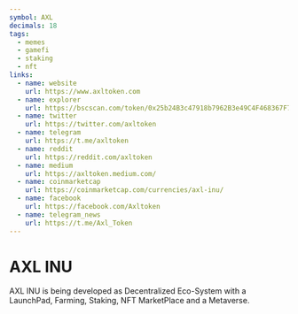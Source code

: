```yaml
---
symbol: AXL
decimals: 18
tags:
  - memes
  - gamefi
  - staking
  - nft
links:
  - name: website
    url: https://www.axltoken.com
  - name: explorer
    url: https://bscscan.com/token/0x25b24B3c47918b7962B3e49C4F468367F73CC0E0
  - name: twitter
    url: https://twitter.com/axltoken
  - name: telegram
    url: https://t.me/axltoken
  - name: reddit
    url: https://reddit.com/axltoken
  - name: medium
    url: https://axltoken.medium.com/
  - name: coinmarketcap
    url: https://coinmarketcap.com/currencies/axl-inu/
  - name: facebook
    url: https://facebook.com/Axltoken
  - name: telegram_news
    url: https://t.me/Axl_Token
---
```


# AXL INU

AXL INU is being developed as Decentralized Eco-System with a LaunchPad, Farming, Staking, NFT MarketPlace and a Metaverse.
